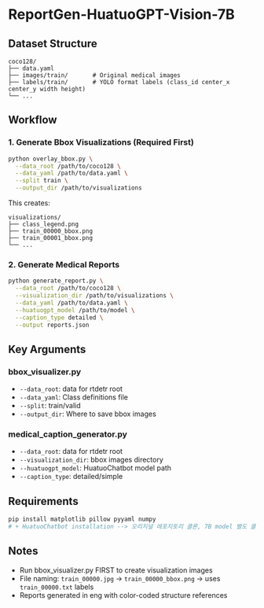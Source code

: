 # ReportGen-HuatuoGPT-Vision-7B

## Dataset Structure

```
coco128/
├── data.yaml
├── images/train/       # Original medical images
├── labels/train/       # YOLO format labels (class_id center_x center_y width height)
└── ...
```

## Workflow

### 1. Generate Bbox Visualizations (Required First)

```bash
python overlay_bbox.py \
  --data_root /path/to/coco128 \
  --data_yaml /path/to/data.yaml \
  --split train \
  --output_dir /path/to/visualizations
```

This creates:
```
visualizations/
├── class_legend.png
├── train_00000_bbox.png
├── train_00001_bbox.png
└── ...
```

### 2. Generate Medical Reports

```bash
python generate_report.py \
  --data_root /path/to/coco128 \
  --visualization_dir /path/to/visualizations \
  --data_yaml /path/to/data.yaml \
  --huatuogpt_model /path/to/model \
  --caption_type detailed \
  --output reports.json
```

## Key Arguments

### bbox_visualizer.py
- `--data_root`: data for rtdetr root
- `--data_yaml`: Class definitions file  
- `--split`: train/valid
- `--output_dir`: Where to save bbox images

### medical_caption_generator.py
- `--data_root`: data for rtdetr root 
- `--visualization_dir`: bbox images directory
- `--huatuogpt_model`: HuatuoChatbot model path
- `--caption_type`: detailed/simple

## Requirements

```bash
pip install matplotlib pillow pyyaml numpy
# + HuatuoChatbot installation --> 오리지널 레포지토리 클론, 7B model 별도 클론, git lfs pull 
```

## Notes

- Run bbox_visualizer.py FIRST to create visualization images
- File naming: `train_00000.jpg` → `train_00000_bbox.png` → uses `train_00000.txt` labels
- Reports generated in eng with color-coded structure references